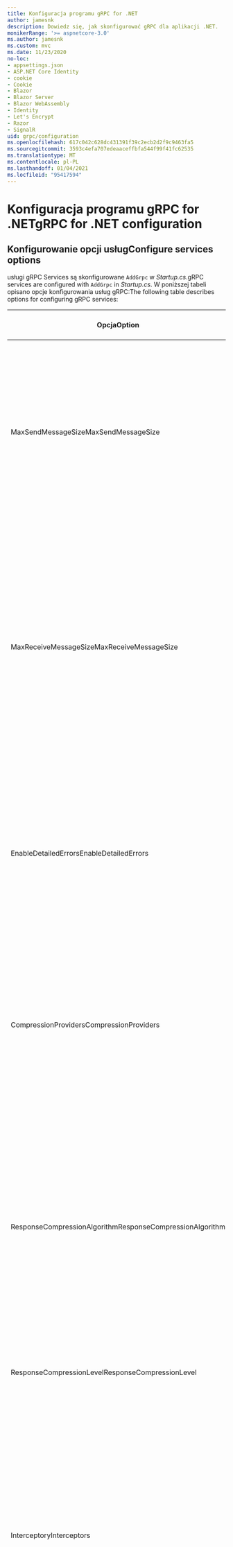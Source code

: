 ```yaml
---
title: Konfiguracja programu gRPC for .NET
author: jamesnk
description: Dowiedz się, jak skonfigurować gRPC dla aplikacji .NET.
monikerRange: '>= aspnetcore-3.0'
ms.author: jamesnk
ms.custom: mvc
ms.date: 11/23/2020
no-loc:
- appsettings.json
- ASP.NET Core Identity
- cookie
- Cookie
- Blazor
- Blazor Server
- Blazor WebAssembly
- Identity
- Let's Encrypt
- Razor
- SignalR
uid: grpc/configuration
ms.openlocfilehash: 617c042c628dc431391f39c2ecb2d2f9c9463fa5
ms.sourcegitcommit: 3593c4efa707edeaaceffbfa544f99f41fc62535
ms.translationtype: MT
ms.contentlocale: pl-PL
ms.lasthandoff: 01/04/2021
ms.locfileid: "95417594"
---
```

# <a name="grpc-for-net-configuration"></a><span data-ttu-id="38ecf-103">Konfiguracja programu gRPC for .NET</span><span class="sxs-lookup"><span data-stu-id="38ecf-103">gRPC for .NET configuration</span></span>

## <a name="configure-services-options"></a><span data-ttu-id="38ecf-104">Konfigurowanie opcji usług</span><span class="sxs-lookup"><span data-stu-id="38ecf-104">Configure services options</span></span>

<span data-ttu-id="38ecf-105">usługi gRPC Services są skonfigurowane `AddGrpc` w *Startup.cs*.</span><span class="sxs-lookup"><span data-stu-id="38ecf-105">gRPC services are configured with `AddGrpc` in *Startup.cs*.</span></span> <span data-ttu-id="38ecf-106">W poniższej tabeli opisano opcje konfigurowania usług gRPC:</span><span class="sxs-lookup"><span data-stu-id="38ecf-106">The following table describes options for configuring gRPC services:</span></span>

| <span data-ttu-id="38ecf-107">Opcja</span><span class="sxs-lookup"><span data-stu-id="38ecf-107">Option</span></span> | <span data-ttu-id="38ecf-108">Wartość domyślna</span><span class="sxs-lookup"><span data-stu-id="38ecf-108">Default Value</span></span> | <span data-ttu-id="38ecf-109">Opis</span><span class="sxs-lookup"><span data-stu-id="38ecf-109">Description</span></span> |
| ------ | ------------- | ----------- |
| <span data-ttu-id="38ecf-110">MaxSendMessageSize</span><span class="sxs-lookup"><span data-stu-id="38ecf-110">MaxSendMessageSize</span></span> | `null` | <span data-ttu-id="38ecf-111">Maksymalny rozmiar wiadomości w bajtach, które mogą być wysyłane z serwera.</span><span class="sxs-lookup"><span data-stu-id="38ecf-111">The maximum message size in bytes that can be sent from the server.</span></span> <span data-ttu-id="38ecf-112">Próba wysłania komunikatu, który przekracza skonfigurowany maksymalny rozmiar komunikatu, spowoduje wyjątek.</span><span class="sxs-lookup"><span data-stu-id="38ecf-112">Attempting to send a message that exceeds the configured maximum message size results in an exception.</span></span> <span data-ttu-id="38ecf-113">Po ustawieniu na wartość `null` rozmiar komunikatu jest nieograniczony.</span><span class="sxs-lookup"><span data-stu-id="38ecf-113">When set to `null`, the message size is unlimited.</span></span> |
| <span data-ttu-id="38ecf-114">MaxReceiveMessageSize</span><span class="sxs-lookup"><span data-stu-id="38ecf-114">MaxReceiveMessageSize</span></span> | <span data-ttu-id="38ecf-115">4 MB</span><span class="sxs-lookup"><span data-stu-id="38ecf-115">4 MB</span></span> | <span data-ttu-id="38ecf-116">Maksymalny rozmiar komunikatu w bajtach, który może zostać odebrany przez serwer.</span><span class="sxs-lookup"><span data-stu-id="38ecf-116">The maximum message size in bytes that can be received by the server.</span></span> <span data-ttu-id="38ecf-117">Jeśli serwer odbiera komunikat, który przekracza ten limit, zgłasza wyjątek.</span><span class="sxs-lookup"><span data-stu-id="38ecf-117">If the server receives a message that exceeds this limit, it throws an exception.</span></span> <span data-ttu-id="38ecf-118">Zwiększenie tej wartości umożliwia serwerowi otrzymywanie większych komunikatów, ale może mieć negatywny wpływ na użycie pamięci.</span><span class="sxs-lookup"><span data-stu-id="38ecf-118">Increasing this value allows the server to receive larger messages, but can negatively impact memory consumption.</span></span> <span data-ttu-id="38ecf-119">Po ustawieniu na wartość `null` rozmiar komunikatu jest nieograniczony.</span><span class="sxs-lookup"><span data-stu-id="38ecf-119">When set to `null`, the message size is unlimited.</span></span> |
| <span data-ttu-id="38ecf-120">EnableDetailedErrors</span><span class="sxs-lookup"><span data-stu-id="38ecf-120">EnableDetailedErrors</span></span> | `false` | <span data-ttu-id="38ecf-121">Jeśli `true` szczegółowe komunikaty o wyjątkach są zwracane do klientów, gdy wyjątek jest zgłaszany w metodzie usługi.</span><span class="sxs-lookup"><span data-stu-id="38ecf-121">If `true`, detailed exception messages are returned to clients when an exception is thrown in a service method.</span></span> <span data-ttu-id="38ecf-122">Wartość domyślna to `false`.</span><span class="sxs-lookup"><span data-stu-id="38ecf-122">The default is `false`.</span></span> <span data-ttu-id="38ecf-123">Ustawienie `EnableDetailedErrors` , aby `true` można było wyciekować poufne informacje.</span><span class="sxs-lookup"><span data-stu-id="38ecf-123">Setting `EnableDetailedErrors` to `true` can leak sensitive information.</span></span> |
| <span data-ttu-id="38ecf-124">CompressionProviders</span><span class="sxs-lookup"><span data-stu-id="38ecf-124">CompressionProviders</span></span> | <span data-ttu-id="38ecf-125">gzip</span><span class="sxs-lookup"><span data-stu-id="38ecf-125">gzip</span></span> | <span data-ttu-id="38ecf-126">Kolekcja dostawców kompresji służąca do kompresowania i dekompresowania komunikatów.</span><span class="sxs-lookup"><span data-stu-id="38ecf-126">A collection of compression providers used to compress and decompress messages.</span></span> <span data-ttu-id="38ecf-127">Niestandardowych dostawców kompresji można utworzyć i dodać do kolekcji.</span><span class="sxs-lookup"><span data-stu-id="38ecf-127">Custom compression providers can be created and added to the collection.</span></span> <span data-ttu-id="38ecf-128">Domyślnie skonfigurowane dostawcy obsługują kompresję w formacie **gzip** .</span><span class="sxs-lookup"><span data-stu-id="38ecf-128">The default configured providers support **gzip** compression.</span></span> |
| <span data-ttu-id="38ecf-129"><span style="word-break:normal;word-wrap:normal">ResponseCompressionAlgorithm</span></span><span class="sxs-lookup"><span data-stu-id="38ecf-129"><span style="word-break:normal;word-wrap:normal">ResponseCompressionAlgorithm</span></span></span> | `null` | <span data-ttu-id="38ecf-130">Algorytm kompresji używany do kompresowania komunikatów wysyłanych z serwera.</span><span class="sxs-lookup"><span data-stu-id="38ecf-130">The compression algorithm used to compress messages sent from the server.</span></span> <span data-ttu-id="38ecf-131">Algorytm musi być zgodny z dostawcą kompresji w `CompressionProviders` .</span><span class="sxs-lookup"><span data-stu-id="38ecf-131">The algorithm must match a compression provider in `CompressionProviders`.</span></span> <span data-ttu-id="38ecf-132">Aby algorytm był kompresowany odpowiedzi, klient musi wskazać, że obsługuje algorytm, wysyłając go w nagłówku **GRPC-Accept-Encoding** .</span><span class="sxs-lookup"><span data-stu-id="38ecf-132">For the algorithm to compress a response, the client must indicate it supports the algorithm by sending it in the **grpc-accept-encoding** header.</span></span> |
| <span data-ttu-id="38ecf-133">ResponseCompressionLevel</span><span class="sxs-lookup"><span data-stu-id="38ecf-133">ResponseCompressionLevel</span></span> | `null` | <span data-ttu-id="38ecf-134">Poziom kompresji używany do kompresowania komunikatów wysyłanych z serwera.</span><span class="sxs-lookup"><span data-stu-id="38ecf-134">The compress level used to compress messages sent from the server.</span></span> |
| <span data-ttu-id="38ecf-135">Interceptory</span><span class="sxs-lookup"><span data-stu-id="38ecf-135">Interceptors</span></span> | <span data-ttu-id="38ecf-136">Brak</span><span class="sxs-lookup"><span data-stu-id="38ecf-136">None</span></span> | <span data-ttu-id="38ecf-137">Kolekcja przechwyceń, które są uruchamiane z każdym wywołaniem gRPC.</span><span class="sxs-lookup"><span data-stu-id="38ecf-137">A collection of interceptors that are run with each gRPC call.</span></span> <span data-ttu-id="38ecf-138">Interceptory są uruchamiane w kolejności, w jakiej zostały zarejestrowane.</span><span class="sxs-lookup"><span data-stu-id="38ecf-138">Interceptors are run in the order they are registered.</span></span> <span data-ttu-id="38ecf-139">Skonfigurowane globalnie Interceptory są uruchamiane przed przechwyceniami skonfigurowanymi dla jednej usługi.</span><span class="sxs-lookup"><span data-stu-id="38ecf-139">Globally configured interceptors are run before interceptors configured for a single service.</span></span> <span data-ttu-id="38ecf-140">Aby uzyskać więcej informacji na temat interceptorów gRPC, zobacz [GRPC Interceptory i oprogramowanie pośredniczące](xref:grpc/migration#grpc-interceptors-vs-middleware).</span><span class="sxs-lookup"><span data-stu-id="38ecf-140">For more information about gRPC interceptors, see [gRPC Interceptors vs. Middleware](xref:grpc/migration#grpc-interceptors-vs-middleware).</span></span> |
| <span data-ttu-id="38ecf-141">IgnoreUnknownServices</span><span class="sxs-lookup"><span data-stu-id="38ecf-141">IgnoreUnknownServices</span></span> | `false` | <span data-ttu-id="38ecf-142">Jeśli `true` program wywołuje nieznane usługi i metody nie zwróci stanu **niezaimplementowanego** , a żądanie przejdzie do następnego zarejestrowanego oprogramowania pośredniczącego w ASP.NET Core.</span><span class="sxs-lookup"><span data-stu-id="38ecf-142">If `true`, calls to unknown services and methods don't return an **UNIMPLEMENTED** status, and the request passes to the next registered middleware in ASP.NET Core.</span></span> |

<span data-ttu-id="38ecf-143">Opcje można skonfigurować dla wszystkich usług, dostarczając opcje delegata `AddGrpc` wywołania w `Startup.ConfigureServices` :</span><span class="sxs-lookup"><span data-stu-id="38ecf-143">Options can be configured for all services by providing an options delegate to the `AddGrpc` call in `Startup.ConfigureServices`:</span></span>

[!code-csharp[](~/grpc/configuration/sample/GrcpService/Startup.cs?name=snippet)]

<span data-ttu-id="38ecf-144">Opcje pojedynczej usługi przesłaniają opcje globalne podane w `AddGrpc` i można je skonfigurować przy użyciu `AddServiceOptions<TService>` :</span><span class="sxs-lookup"><span data-stu-id="38ecf-144">Options for a single service override the global options provided in `AddGrpc` and can be configured using `AddServiceOptions<TService>`:</span></span>

[!code-csharp[](~/grpc/configuration/sample/GrcpService/Startup2.cs?name=snippet)]

## <a name="configure-client-options"></a><span data-ttu-id="38ecf-145">Konfigurowanie opcji klienta</span><span class="sxs-lookup"><span data-stu-id="38ecf-145">Configure client options</span></span>

<span data-ttu-id="38ecf-146">Konfiguracja klienta gRPC jest ustawiona na `GrpcChannelOptions` .</span><span class="sxs-lookup"><span data-stu-id="38ecf-146">gRPC client configuration is set on `GrpcChannelOptions`.</span></span> <span data-ttu-id="38ecf-147">W poniższej tabeli opisano opcje konfigurowania kanałów gRPC:</span><span class="sxs-lookup"><span data-stu-id="38ecf-147">The following table describes options for configuring gRPC channels:</span></span>

| <span data-ttu-id="38ecf-148">Opcja</span><span class="sxs-lookup"><span data-stu-id="38ecf-148">Option</span></span> | <span data-ttu-id="38ecf-149">Wartość domyślna</span><span class="sxs-lookup"><span data-stu-id="38ecf-149">Default Value</span></span> | <span data-ttu-id="38ecf-150">Opis</span><span class="sxs-lookup"><span data-stu-id="38ecf-150">Description</span></span> |
| ------ | ------------- | ----------- |
| <span data-ttu-id="38ecf-151">HttpHandler</span><span class="sxs-lookup"><span data-stu-id="38ecf-151">HttpHandler</span></span> | <span data-ttu-id="38ecf-152">Nowe wystąpienie</span><span class="sxs-lookup"><span data-stu-id="38ecf-152">New instance</span></span> | <span data-ttu-id="38ecf-153">`HttpMessageHandler`Używane do wykonywania wywołań gRPC.</span><span class="sxs-lookup"><span data-stu-id="38ecf-153">The `HttpMessageHandler` used to make gRPC calls.</span></span> <span data-ttu-id="38ecf-154">Klienta można ustawić, aby skonfigurować niestandardowe `HttpClientHandler` lub dodać dodatkowe programy obsługi do potoku HTTP dla wywołań gRPC.</span><span class="sxs-lookup"><span data-stu-id="38ecf-154">A client can be set to configure a custom `HttpClientHandler` or add additional handlers to the HTTP pipeline for gRPC calls.</span></span> <span data-ttu-id="38ecf-155">Jeśli nie `HttpMessageHandler` zostanie określona, `HttpClientHandler` zostanie utworzone nowe wystąpienie dla kanału z automatycznym usuwaniem.</span><span class="sxs-lookup"><span data-stu-id="38ecf-155">If no `HttpMessageHandler` is specified, a new `HttpClientHandler` instance is created for the channel with automatic disposal.</span></span> |
| <span data-ttu-id="38ecf-156">HttpClient</span><span class="sxs-lookup"><span data-stu-id="38ecf-156">HttpClient</span></span> | `null` | <span data-ttu-id="38ecf-157">`HttpClient`Używane do wykonywania wywołań gRPC.</span><span class="sxs-lookup"><span data-stu-id="38ecf-157">The `HttpClient` used to make gRPC calls.</span></span> <span data-ttu-id="38ecf-158">To ustawienie jest alternatywą dla `HttpHandler` .</span><span class="sxs-lookup"><span data-stu-id="38ecf-158">This setting is an alternative to `HttpHandler`.</span></span> |
| <span data-ttu-id="38ecf-159">DisposeHttpClient</span><span class="sxs-lookup"><span data-stu-id="38ecf-159">DisposeHttpClient</span></span> | `false` | <span data-ttu-id="38ecf-160">Jeśli jest ustawiona na, `true` a `HttpMessageHandler` lub `HttpClient` jest określona, lub `HttpHandler` `HttpClient` odpowiednio, jest usuwana, gdy `GrpcChannel` zostanie usunięty.</span><span class="sxs-lookup"><span data-stu-id="38ecf-160">If set to `true` and an `HttpMessageHandler` or `HttpClient` is specified, then either the `HttpHandler` or `HttpClient`, respectively, is disposed when the `GrpcChannel` is disposed.</span></span> |
| <span data-ttu-id="38ecf-161">LoggerFactory</span><span class="sxs-lookup"><span data-stu-id="38ecf-161">LoggerFactory</span></span> | `null` | <span data-ttu-id="38ecf-162">`LoggerFactory`Używany przez klienta do rejestrowania informacji o wywołaniach gRPC.</span><span class="sxs-lookup"><span data-stu-id="38ecf-162">The `LoggerFactory` used by the client to log information about gRPC calls.</span></span> <span data-ttu-id="38ecf-163">`LoggerFactory`Wystąpienie może zostać rozpoznane z iniekcji zależności lub utworzone za pomocą `LoggerFactory.Create` .</span><span class="sxs-lookup"><span data-stu-id="38ecf-163">A `LoggerFactory` instance can be resolved from dependency injection or created using `LoggerFactory.Create`.</span></span> <span data-ttu-id="38ecf-164">Przykłady konfigurowania rejestrowania znajdują się w temacie <xref:grpc/diagnostics#grpc-client-logging> .</span><span class="sxs-lookup"><span data-stu-id="38ecf-164">For examples of configuring logging, see <xref:grpc/diagnostics#grpc-client-logging>.</span></span> |
| <span data-ttu-id="38ecf-165">MaxSendMessageSize</span><span class="sxs-lookup"><span data-stu-id="38ecf-165">MaxSendMessageSize</span></span> | `null` | <span data-ttu-id="38ecf-166">Maksymalny rozmiar wiadomości w bajtach, które mogą być wysyłane z klienta.</span><span class="sxs-lookup"><span data-stu-id="38ecf-166">The maximum message size in bytes that can be sent from the client.</span></span> <span data-ttu-id="38ecf-167">Próba wysłania komunikatu, który przekracza skonfigurowany maksymalny rozmiar komunikatu, spowoduje wyjątek.</span><span class="sxs-lookup"><span data-stu-id="38ecf-167">Attempting to send a message that exceeds the configured maximum message size results in an exception.</span></span> <span data-ttu-id="38ecf-168">Po ustawieniu na wartość `null` rozmiar komunikatu jest nieograniczony.</span><span class="sxs-lookup"><span data-stu-id="38ecf-168">When set to `null`, the message size is unlimited.</span></span> |
| <span data-ttu-id="38ecf-169"><span style="word-break:normal;word-wrap:normal">MaxReceiveMessageSize</span></span><span class="sxs-lookup"><span data-stu-id="38ecf-169"><span style="word-break:normal;word-wrap:normal">MaxReceiveMessageSize</span></span></span> | <span data-ttu-id="38ecf-170">4 MB</span><span class="sxs-lookup"><span data-stu-id="38ecf-170">4 MB</span></span> | <span data-ttu-id="38ecf-171">Maksymalny rozmiar komunikatu w bajtach, który może zostać odebrany przez klienta.</span><span class="sxs-lookup"><span data-stu-id="38ecf-171">The maximum message size in bytes that can be received by the client.</span></span> <span data-ttu-id="38ecf-172">Jeśli klient odbiera komunikat, który przekracza ten limit, zgłasza wyjątek.</span><span class="sxs-lookup"><span data-stu-id="38ecf-172">If the client receives a message that exceeds this limit, it throws an exception.</span></span> <span data-ttu-id="38ecf-173">Zwiększenie tej wartości umożliwia klientowi otrzymywanie większych komunikatów, ale może mieć negatywny wpływ na użycie pamięci.</span><span class="sxs-lookup"><span data-stu-id="38ecf-173">Increasing this value allows the client to receive larger messages, but can negatively impact memory consumption.</span></span> <span data-ttu-id="38ecf-174">Po ustawieniu na wartość `null` rozmiar komunikatu jest nieograniczony.</span><span class="sxs-lookup"><span data-stu-id="38ecf-174">When set to `null`, the message size is unlimited.</span></span> |
| <span data-ttu-id="38ecf-175">Poświadczenia</span><span class="sxs-lookup"><span data-stu-id="38ecf-175">Credentials</span></span> | `null` | <span data-ttu-id="38ecf-176">`ChannelCredentials`Wystąpienie.</span><span class="sxs-lookup"><span data-stu-id="38ecf-176">A `ChannelCredentials` instance.</span></span> <span data-ttu-id="38ecf-177">Poświadczenia służą do dodawania metadanych uwierzytelniania do wywołań gRPC.</span><span class="sxs-lookup"><span data-stu-id="38ecf-177">Credentials are used to add authentication metadata to gRPC calls.</span></span> |
| <span data-ttu-id="38ecf-178">CompressionProviders</span><span class="sxs-lookup"><span data-stu-id="38ecf-178">CompressionProviders</span></span> | <span data-ttu-id="38ecf-179">gzip</span><span class="sxs-lookup"><span data-stu-id="38ecf-179">gzip</span></span> | <span data-ttu-id="38ecf-180">Kolekcja dostawców kompresji służąca do kompresowania i dekompresowania komunikatów.</span><span class="sxs-lookup"><span data-stu-id="38ecf-180">A collection of compression providers used to compress and decompress messages.</span></span> <span data-ttu-id="38ecf-181">Niestandardowych dostawców kompresji można utworzyć i dodać do kolekcji.</span><span class="sxs-lookup"><span data-stu-id="38ecf-181">Custom compression providers can be created and added to the collection.</span></span> <span data-ttu-id="38ecf-182">Domyślnie skonfigurowane dostawcy obsługują kompresję w formacie **gzip** .</span><span class="sxs-lookup"><span data-stu-id="38ecf-182">The default configured providers support **gzip** compression.</span></span> |
| <span data-ttu-id="38ecf-183">ThrowOperationCanceledOnCancellation</span><span class="sxs-lookup"><span data-stu-id="38ecf-183">ThrowOperationCanceledOnCancellation</span></span> | `false` | <span data-ttu-id="38ecf-184">Jeśli jest ustawiona na, klienci zgłaszają w `true` <xref:System.OperationCanceledException> przypadku anulowania wywołania lub przekroczenia jego terminu ostatecznego.</span><span class="sxs-lookup"><span data-stu-id="38ecf-184">If set to `true`, clients throw <xref:System.OperationCanceledException> when a call is canceled or its deadline is exceeded.</span></span> |

<span data-ttu-id="38ecf-185">Następujący kod:</span><span class="sxs-lookup"><span data-stu-id="38ecf-185">The following code:</span></span>

* <span data-ttu-id="38ecf-186">Ustawia maksymalny rozmiar wiadomości wysyłania i odbierania w kanale.</span><span class="sxs-lookup"><span data-stu-id="38ecf-186">Sets the maximum send and receive message size on the channel.</span></span>
* <span data-ttu-id="38ecf-187">Tworzy klienta.</span><span class="sxs-lookup"><span data-stu-id="38ecf-187">Creates a client.</span></span>

[!code-csharp[](~/grpc/configuration/sample/Program.cs?name=snippet&highlight=3-8)]

[!INCLUDE[](~/includes/gRPCazure.md)]

## <a name="additional-resources"></a><span data-ttu-id="38ecf-188">Dodatkowe zasoby</span><span class="sxs-lookup"><span data-stu-id="38ecf-188">Additional resources</span></span>

* <xref:grpc/aspnetcore>
* <xref:grpc/client>
* <xref:grpc/diagnostics>
* <xref:tutorials/grpc/grpc-start>
